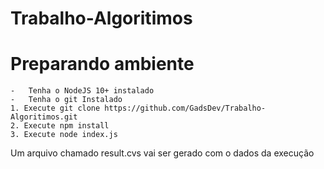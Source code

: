 # Trabalho-Algoritimos

# Preparando ambiente

    -   Tenha o NodeJS 10+ instalado
    -   Tenha o git Instalado
    1. Execute git clone https://github.com/GadsDev/Trabalho-Algoritimos.git
    2. Execute npm install
    3. Execute node index.js 

Um arquivo chamado result.cvs vai ser gerado com o dados da execução